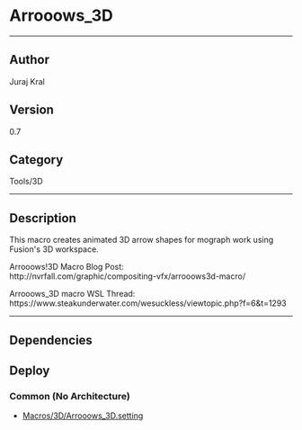 # Arrooows_3D
___

## Author
Juraj Kral

## Version
0.7

## Category
Tools/3D

___

## Description
<p>This macro creates animated 3D arrow shapes for mograph work using Fusion's 3D workspace.</p>

<p>Arrooows!3D Macro Blog Post:<br>
http://nvrfall.com/graphic/compositing-vfx/arrooows3d-macro/</p>

<p>Arrooows_3D macro WSL Thread:<br>
https://www.steakunderwater.com/wesuckless/viewtopic.php?f=6&t=1293</p>

___

## Dependencies

## Deploy

### Common (No Architecture)

<ul>
<li><a href="https://gitlab.com/WeSuckLess/Reactor/-/blob/master/Atoms/com.JurajKral.Arrooows_3D/Macros/3D/Arrooows_3D.setting?ref_type=heads">Macros/3D/Arrooows_3D.setting</a></li>
</ul>
